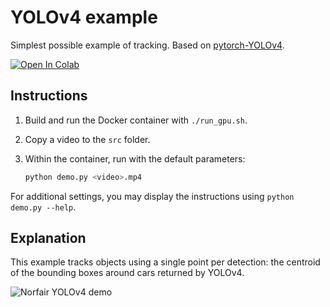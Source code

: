 # YOLOv4 example

Simplest possible example of tracking. Based on [pytorch-YOLOv4](https://github.com/Tianxiaomo/pytorch-YOLOv4).

[![Open In Colab](https://colab.research.google.com/assets/colab-badge.svg)](https://colab.research.google.com/github/tryolabs/norfair/blob/master/demos/yolov4/yolov4_demo.ipynb)

## Instructions

1. Build and run the Docker container with `./run_gpu.sh`.
2. Copy a video to the `src` folder.
3. Within the container, run with the default parameters:

    ```bash
    python demo.py <video>.mp4
    ```

For additional settings, you may display the instructions using `python demo.py --help`.

## Explanation

This example tracks objects using a single point per detection: the centroid of the bounding boxes around cars returned by YOLOv4.

![Norfair YOLOv4 demo](../../docs/yolov4_cars.gif)
